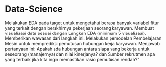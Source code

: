 # Data-Science
Melakukan EDA pada target untuk mengetahui berapa banyak variabel fitur yang terkait dengan berakhirnya pekerjaan seorang karyawan. 
Membuat visualisasi data sesuai dengan Langkah EDA (minimum 5 visualisasi). Memberikan wawasan dari langkah ini.
Melakukan pemodelan Pembelajaran Mesin untuk memprediksi pemutusan hubungan kerja karyawan.
Menjawab pertanyaan ini:
Apakah ada hubungan antara siapa yang bekerja untuk seseorang (manajernya) dan nilai kinerjanya? dan Sumber rekrutmen apa yang terbaik jika kita ingin memastikan rasio pemutusan rendah?"
